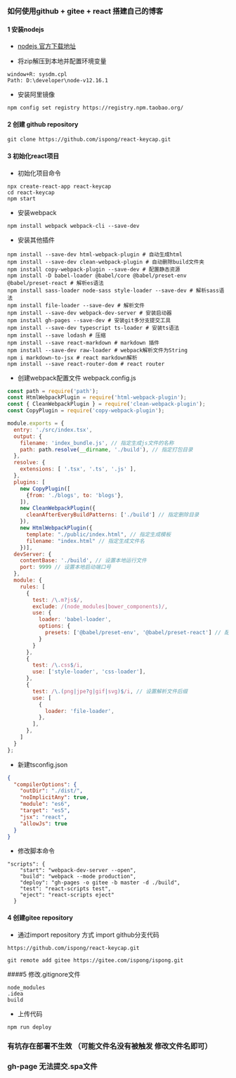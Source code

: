 ### 如何使用github + gitee + react 搭建自己的博客

#### 1 安装nodejs

- [nodejs 官方下载地址](https://nodejs.org/en/download/)

- 将zip解压到本地并配置环境变量
```
window+R: sysdm.cpl   
Path: D:\developer\node-v12.16.1
```
- 安装阿里镜像
```shell script
npm config set registry https://registry.npm.taobao.org/
```

#### 2 创建 github repository
```shell script
git clone https://github.com/ispong/react-keycap.git
```

#### 3 初始化react项目

- 初始化项目命令
```shell script
npx create-react-app react-keycap
cd react-keycap
npm start
```

- 安装webpack
```shell script
npm install webpack webpack-cli --save-dev
```

- 安装其他插件
```shell script
npm install --save-dev html-webpack-plugin # 自动生成html
npm install --save-dev clean-webpack-plugin # 自动删除build文件夹
npm install copy-webpack-plugin --save-dev # 配置静态资源
npm install -D babel-loader @babel/core @babel/preset-env @babel/preset-react # 解析es语法
npm install sass-loader node-sass style-loader --save-dev # 解析sass语法
npm install file-loader --save-dev # 解析文件
npm install --save-dev webpack-dev-server # 安装启动器
npm install gh-pages --save-dev # 安装git多分支提交工具
npm install --save-dev typescript ts-loader # 安装ts语法
npm install --save lodash # 压缩
npm install --save react-markdown # markdown 插件
npm install --save-dev raw-loader # webpack解析文件为String
npm i markdown-to-jsx # react markdown解析
npm install --save react-router-dom # react router
```

- 创建webpack配置文件 webpack.config.js
```javascript
const path = require('path');
const HtmlWebpackPlugin = require('html-webpack-plugin');
const { CleanWebpackPlugin } = require('clean-webpack-plugin');
const CopyPlugin = require('copy-webpack-plugin');

module.exports = {
  entry: './src/index.tsx',
  output: {
    filename: 'index_bundle.js', // 指定生成js文件的名称
    path: path.resolve(__dirname, './build'), // 指定打包目录
  },
  resolve: {
    extensions: [ '.tsx', '.ts', '.js' ],
  },
  plugins: [
    new CopyPlugin([
      {from: './blogs', to: 'blogs'},
    ]),
    new CleanWebpackPlugin({
      cleanAfterEveryBuildPatterns: ['./build'] // 指定删除目录
    }),
    new HtmlWebpackPlugin({
      template: "./public/index.html", // 指定生成模板
      filename: "index.html" // 指定生成文件名
    })],
  devServer: {
    contentBase: './build', // 设置本地运行文件
    port: 9999 // 设置本地启动端口号
  },
  module: {
    rules: [
      {
        test: /\.m?js$/,
        exclude: /(node_modules|bower_components)/,
        use: {
          loader: 'babel-loader',
          options: {
            presets: ['@babel/preset-env', '@babel/preset-react'] // 配置es和react语法解析
          }
        }
      },
      {
        test: /\.css$/i,
        use: ['style-loader', 'css-loader'],
      },
      {
        test: /\.(png|jpe?g|gif|svg)$/i, // 设置解析文件后缀
        use: [
          {
            loader: 'file-loader',
          },
        ],
      },
    ]
  }
};
```

- 新建tsconfig.json
```json
{
  "compilerOptions": {
    "outDir": "./dist/",
    "noImplicitAny": true,
    "module": "es6",
    "target": "es5",
    "jsx": "react",
    "allowJs": true
  }
}
```

- 修改脚本命令
```
"scripts": {
    "start": "webpack-dev-server --open",
    "build": "webpack --mode production",
    "deploy": "gh-pages -o gitee -b master -d ./build",
    "test": "react-scripts test",
    "eject": "react-scripts eject"
  }
```

#### 4 创建gitee repository 

- 通过import repository 方式 import github分支代码
```
https://github.com/ispong/react-keycap.git

git remote add gitee https://gitee.com/ispong/ispong.git
```

####5 修改.gitignore文件
```
node_modules
.idea
build
```
- 上传代码
```
npm run deploy
```

### 有坑存在部署不生效 （可能文件名没有被触发  修改文件名即可）
### gh-page 无法提交.spa文件
